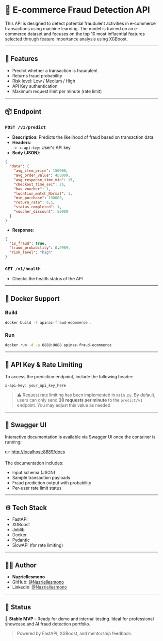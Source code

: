 # 🛒 E-commerce Fraud Detection API

This API is designed to detect potential fraudulent activities in e-commerce transactions using machine learning. The model is trained on an e-commerce dataset and focuses on the top 10 most influential features selected through feature importance analysis using XGBoost.

---

## 🚀 Features
- Predict whether a transaction is fraudulent  
- Returns fraud probability  
- Risk level: Low / Medium / High  
- API Key authentication  
- Maximum request limit per minute (rate limit)

---

## 📦 Endpoint

### `POST /v1/predict`
- **Description**: Predicts the likelihood of fraud based on transaction data.  
- **Headers**:  
  - `x-api-key`: User's API key  
- **Body (JSON)**:
```json
{
  "data": {
    "avg_item_price": 150000,
    "avg_order_value": 450000,
    "avg_response_time_min": 15,
    "checkout_time_sec": 25,
    "has_voucher": 1,
    "location_match_Normal": 1,
    "min_purchase": 100000,
    "return_rate": 0.1,
    "status_completed": 1,
    "voucher_discount": 50000
  }
}
```

- **Response**:
```json
{
  "is_fraud": true,
  "fraud_probability": 0.9969,
  "risk_level": "high"
}
```

### `GET /v1/health`
- Checks the health status of the API

---

## 🐳 Docker Support
### Build
```bash
docker build -t apinaz-fraud-ecommerce .
```

### Run
```bash
docker run -d -p 8888:8888 apinaz-fraud-ecommerce
```

---

## 🔐 API Key & Rate Limiting
To access the prediction endpoint, include the following header:
```bash
x-api-key: your_api_key_here
```

> ⚠️ Request rate limiting has been implemented in `main.py`. By default, users can only send **30 requests per minute** to the `predict/v1` endpoint. You may adjust this value as needed.

---

## 🧪 Swagger UI

Interactive documentation is available via Swagger UI once the container is running:

👉 [http://localhost:8889/docs](http://localhost:8889/docs)

The documentation includes:
- Input schema (JSON)
- Sample transaction payloads
- Fraud prediction output with probability
- Per-user rate limit status

---

## ⚙️ Tech Stack
- FastAPI  
- XGBoost  
- Joblib  
- Docker  
- Pydantic  
- SlowAPI (for rate limiting)

---

## 👨‍💻 Author
- **Nazriellesmono**  
- GitHub: [@Nazriellesmono](https://github.com/Nazriellesmono)  
- LinkedIn: [@Nazriellesmono](https://www.linkedin.com/in/nazriel-lesmono-8b8b8a359/)

---

## 📌 Status
🚀 **Stable MVP** – Ready for demo and internal testing. Ideal for professional showcase and AI fraud detection portfolio.

> Powered by FastAPI, XGBoost, and mentorship feedback.
